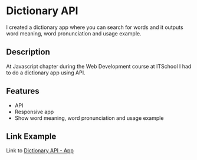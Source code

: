 # Dictionary API

I created a dictionary app where you can search for words and it outputs word meaning, word pronunciation and usage example.

## Description

At Javascript chapter during the Web Development course at ITSchool I had to do a dictionary app using API.

## Features

- API
- Responsive app
- Show word meaning, word pronunciation and usage example

## Link Example

Link to [Dictionary API - App](https://creative-dictionary-api.netlify.app/)
